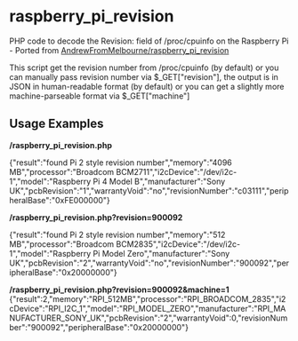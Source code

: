 # raspberry_pi_revision
PHP code to decode the Revision: field of /proc/cpuinfo on the Raspberry Pi - Ported from [AndrewFromMelbourne/raspberry_pi_revision](https://github.com/AndrewFromMelbourne/raspberry_pi_revision)

This script get the revision number from /proc/cpuinfo (by default) or you can manually pass revision number via $_GET["revision"], the output is in JSON in human-readable format (by default) or you can get a slightly more machine-parseable format via $_GET["machine"]

## Usage Examples
**/raspberry_pi_revision.php**

{"result":"found Pi 2 style revision number","memory":"4096 MB","processor":"Broadcom BCM2711","i2cDevice":"\/dev\/i2c-1","model":"Raspberry Pi 4 Model B","manufacturer":"Sony UK","pcbRevision":"1","warrantyVoid":"no","revisionNumber":"c03111","peripheralBase":"0xFE000000"}

**/raspberry_pi_revision.php?revision=900092**

{"result":"found Pi 2 style revision number","memory":"512 MB","processor":"Broadcom BCM2835","i2cDevice":"\/dev\/i2c-1","model":"Raspberry Pi Model Zero","manufacturer":"Sony UK","pcbRevision":"2","warrantyVoid":"no","revisionNumber":"900092","peripheralBase":"0x20000000"}

**/raspberry_pi_revision.php?revision=900092&machine=1**
{"result":2,"memory":"RPI_512MB","processor":"RPI_BROADCOM_2835","i2cDevice":"RPI_I2C_1","model":"RPI_MODEL_ZERO","manufacturer":"RPI_MANUFACTURER_SONY_UK","pcbRevision":"2","warrantyVoid":0,"revisionNumber":"900092","peripheralBase":"0x20000000"}
